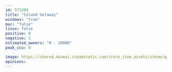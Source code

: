 ```yaml
---
id: 573280
title: "Island Getaway"
windows: "true"
mac: "false"
linux: false
positive: 0
negative: 1
estimated_owners: "0 - 20000"
peak_ccu: 0

image: https://shared.akamai.steamstatic.com/store_item_assets/steam/apps/573280/header.jpg?t=1484585527
opinions:
---
```


